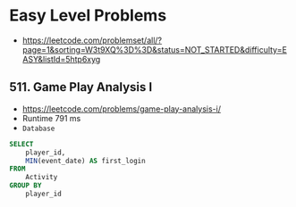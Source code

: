# Easy Level Problems

- https://leetcode.com/problemset/all/?page=1&sorting=W3t9XQ%3D%3D&status=NOT_STARTED&difficulty=EASY&listId=5htp6xyg


## 511. Game Play Analysis I

- https://leetcode.com/problems/game-play-analysis-i/
- Runtime 791 ms
- `Database`
```sql
SELECT
    player_id,
    MIN(event_date) AS first_login
FROM
    Activity
GROUP BY
    player_id
```


